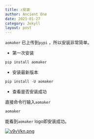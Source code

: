 ```yaml
---
title: ⚓安装
author: Ancient One
date: 2021-01-27
category: Jekyll
layout: post
---
```


`aomaker` 已上传到`pypi` ，所以安装非常简单。

- 第一次安装

```bash
pip install aomaker
```

- 安装最新版本

```python
pip install -U aomaker
```

- 查看是否安装成功

直接命令行输入`aomaker` 

```bash
aomaker
```

能看到`aomaker` logo即安装成功。

[![v9vVkn.png](https://s1.ax1x.com/2022/07/28/v9vVkn.png)](https://imgtu.com/i/v9vVkn)